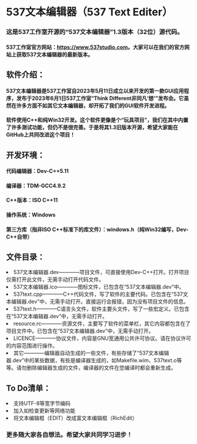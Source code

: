 # 537文本编辑器（537 Text Editer）
<h3>这是537工作室开源的“537文本编辑器”1.3版本（32位）源代码。</h3>
<h4>537工作室官方网站：<a href="https://www.537studio.com" target="_blank">https://www.537studio.com</a>。大家可以在我们的官方网站上获取537文本编辑器的最新版本。</h4>
<h2>软件介绍：</h2>
<h4>537文本编辑器是537工作室自2023年5月11日成立以来开发的第一款GUI应用程序，发布于2023年6月1日537工作室“Think Different非同凡‘想’”发布会。它虽然在许多方面不如其它文本编辑器，却开拓了我们的GUI软件开发进程。</h4>
<h4>软件使用C++和纯Win32开发。这个软件更像是个“玩具项目”，我们在其中内置了许多测试功能，但仍不是很完善。于是将其1.3旧版本开源，希望大家能在GitHub上共同改进这个项目！</h4>
<h2>开发环境：</h2>
  <h4>代码编辑器：Dev-C++5.11</h4>
  <h4>编译器：TDM-GCC4.9.2</h4>
  <h4>C++版本：ISO C++11</h4>
  <h4>操作系统：Windows</h4>
  <h4>第三方库（指非ISO C++标准下的库文件）：windows.h（纯Win32编写，Dev-C++自带）</h4>
<h2>文件目录：</h2>
  <li>537文本编辑器.dev————项目文件，可直接使用Dev-C++打开。打开项目仅需打开此文件，无需手动打开代码文件。</li>
  <li>537文本编辑器.ico————图标文件，已包含在“537文本编辑器.dev”中。</li>
  <li>537text.cpp————C++代码文件，写了软件的主要代码。已包含在“537文本编辑器.dev”中，无需手动打开。直接运行会报错，因为没有项目文件的信息。</li>
  <li>537text.h————C语言头文件，软件主要头文件，写了一些宏定义。已包含在“537文本编辑器.dev”中，无需手动打开。</li>
  <li>resource.rc————资源文件，主要写了软件的菜单栏，其它内容都包含在了项目文件中。已包含在“537文本编辑器.dev”中，无需手动打开。</li>
  <li>LICENCE————协议文件，内容是GNU宽通用公共许可协议。请在协议许可的内容范围进行操作。</li>
  <li>其它————编辑器自动生成的一些文件，有些存储了“537文本编辑器.dev”中的某些数据，有些是编译器生成的，如Makefile.wim、537text.o等等。请勿删除编辑器生成的文件，编译器的文件在您编译时都会重新生成。</li>
<h2>To Do清单：</h2>
<li>支持UTF-8等宽字节编码</li>
<li>加入如检查更新等网络功能</li>
<li>将文本编辑框（EDIT）改成富文本编辑框（RichEdit）</li>
<h3>更多随大家各自想法。希望大家共同学习进步！</h3>
